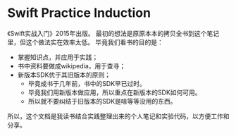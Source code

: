 Swift Practice Induction
========================

《Swift实战入门》2015年出版。
最初的想法是原原本本的拷贝全书到这个笔记里，但这个做法实在效率太低。
毕竟我们看书的目的是：

- 掌握知识点，并应用于实践；
- 书中资料要做成wikipedia，用于查寻；
- 新版本SDK优于其旧版本的原则；
    * 毕竟成书于几年前，书中的SDK早已过时。
    * 毕竟我们用新版本做应用，所以重点在新版本的SDK如何可用。
    * 所以就不要纠结于旧版本的SDK是啥等等没用的东西。

所以，这个文档是我读书结合实践整理出来的个人笔记和实验代码，以方便工作和分享。

